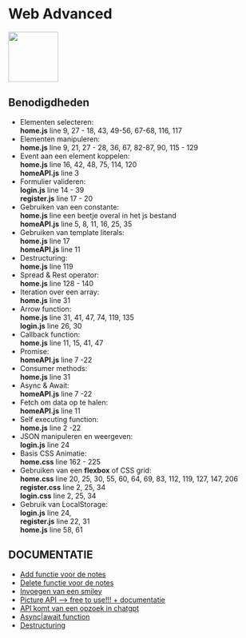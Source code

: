 # Web Advanced
<img src="https://github.com/MehmetSpns/Portfolio-Mehmet-Schepens/assets/132590961/737adc0d-db34-4cf0-afc0-7e7b38993ad4" width="100">

## Benodigdheden
- Elementen selecteren:<br>
    **home.js** line 9, 27 - 18, 43, 49-56, 67-68, 116, 117 <br>
- Elementen manipuleren:<br>
    **home.js** line 9, 21, 27 - 28, 36, 67, 82-87, 90, 115 - 129<br>
- Event aan een element koppelen:<br>
    **home.js** line 16, 42, 48, 75, 114, 120<br>
    **homeAPI.js** line 3<br>
- Formulier valideren:<br>
    **login.js** line 14 - 39<br>
    **register.js** line 17 - 20<br>
- Gebruiken van een constante:<br>
    **home.js** line een beetje overal in het js bestand<br>
    **homeAPI.js** line 5, 8, 11, 16, 25, 35<br>
- Gebruiken van template literals:<br>
    **home.js** line 17<br>
    **homeAPI.js** line 11<br>
- Destructuring:<br>
    **home.js** line 119<br>
- Spread & Rest operator:<br>
    **home.js** line 128 - 140<br>
- Iteration over een array:<br>
    **home.js** line 31<br>
- Arrow function:<br>
    **home.js** line 31, 41, 47, 74, 119, 135<br>
    **login.js** line 26, 30<br>
- Callback function:<br>
    **home.js** line 11, 15, 41, 47<br>
- Promise:<br>
    **homeAPI.js** line 7 -22<br>
- Consumer methods:<br>
    **home.js** line 31<br>
- Async & Await:<br>
    **homeAPI.js** line 7 -22<br>
- Fetch om data op te halen:<br>
    **homeAPI.js** line 11<br>
- Self executing function:<br>
    **home.js** line 2 -22<br>
- JSON manipuleren en weergeven:<br>
    **login.js** line 24<br>
- Basis CSS Animatie:<br>
    **home.css** line 162 - 225<br>
- Gebruiken van een **flexbox** of CSS grid:<br>
    **home.css** line 20, 25, 30, 55, 60, 64, 69, 83, 112, 119, 127, 147, 206<br>
    **register.css** line 2, 25, 34<br>
    **login.css** line 2, 25, 34<br>
- Gebruik van LocalStorage:<br>
    **login.js** line 24,<br>
    **register.js** line 22, 31<br>
    **home.js** line 58, 61<br>

## DOCUMENTATIE
- [Add functie voor de notes](https://dev.to/rahmanfadhil/how-to-generate-unique-id-in-javascript-1b13 )
- [Delete functie voor de notes](https://blog.logrocket.com/localstorage-javascript-complete-guide/ )
- [Invoegen van een smiley](https://www.w3schools.com/charsets/tryit.asp?deci=9786)
- [Picture API --> free to use!!! + documentatie](https://unsplash.com/developers )
- [API komt van een opzoek in chatgpt](https://chatgpt.com/share/de22d4d9-9eb8-4768-b0d8-3ddf579d2c5a)
- [Async|await function](https://www.w3schools.com/js/js_async.asp)
- [Destructuring](https://www.w3schools.com/js/js_destructuring.asp)
